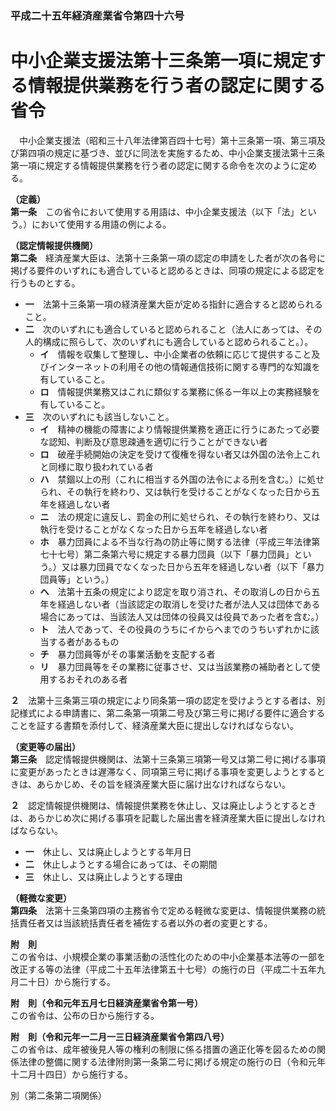 ### 平成二十五年経済産業省令第四十六号  
# 中小企業支援法第十三条第一項に規定する情報提供業務を行う者の認定に関する省令  
　中小企業支援法（昭和三十八年法律第百四十七号）第十三条第一項、第三項及び第四項の規定に基づき、並びに同法を実施するため、中小企業支援法第十三条第一項に規定する情報提供業務を行う者の認定に関する命令を次のように定める。  
  
**（定義）**  
**第一条**　この省令において使用する用語は、中小企業支援法（以下「法」という。）において使用する用語の例による。  
  
**（認定情報提供機関）**  
**第二条**　経済産業大臣は、法第十三条第一項の認定の申請をした者が次の各号に掲げる要件のいずれにも適合していると認めるときは、同項の規定による認定を行うものとする。  
* **一**　法第十三条第一項の経済産業大臣が定める指針に適合すると認められること。  
* **二**　次のいずれにも適合していると認められること（法人にあっては、その人的構成に照らして、次のいずれにも適合していると認められること。）。  
	* **イ**　情報を収集して整理し、中小企業者の依頼に応じて提供すること及びインターネットの利用その他の情報通信技術に関する専門的な知識を有していること。  
	* **ロ**　情報提供業務又はこれに類似する業務に係る一年以上の実務経験を有していること。  
* **三**　次のいずれにも該当しないこと。  
	* **イ**　精神の機能の障害により情報提供業務を適正に行うにあたって必要な認知、判断及び意思疎通を適切に行うことができない者  
	* **ロ**　破産手続開始の決定を受けて復権を得ない者又は外国の法令上これと同様に取り扱われている者  
	* **ハ**　禁錮以上の刑（これに相当する外国の法令による刑を含む。）に処せられ、その執行を終わり、又は執行を受けることがなくなった日から五年を経過しない者  
	* **ニ**　法の規定に違反し、罰金の刑に処せられ、その執行を終わり、又は執行を受けることがなくなった日から五年を経過しない者  
	* **ホ**　暴力団員による不当な行為の防止等に関する法律（平成三年法律第七十七号）第二条第六号に規定する暴力団員（以下「暴力団員」という。）又は暴力団員でなくなった日から五年を経過しない者（以下「暴力団員等」という。）  
	* **ヘ**　法第十五条の規定により認定を取り消され、その取消しの日から五年を経過しない者（当該認定の取消しを受けた者が法人又は団体である場合にあっては、当該法人又は団体の役員又は役員であった者を含む。）  
	* **ト**　法人であって、その役員のうちにイからヘまでのうちいずれかに該当する者があるもの  
	* **チ**　暴力団員等がその事業活動を支配する者  
	* **リ**　暴力団員等をその業務に従事させ、又は当該業務の補助者として使用するおそれのある者  
  
**２**　法第十三条第三項の規定により同条第一項の認定を受けようとする者は、別記様式による申請書に、第二条第一項第二号及び第三号に掲げる要件に適合することを証する書類を添付して、経済産業大臣に提出しなければならない。  
  
**（変更等の届出）**  
**第三条**　認定情報提供機関は、法第十三条第三項第一号又は第二号に掲げる事項に変更があったときは遅滞なく、同項第三号に掲げる事項を変更しようとするときは、あらかじめ、その旨を経済産業大臣に届け出なければならない。  
  
**２**　認定情報提供機関は、情報提供業務を休止し、又は廃止しようとするときは、あらかじめ次に掲げる事項を記載した届出書を経済産業大臣に提出しなければならない。  
* **一**　休止し、又は廃止しようとする年月日  
* **二**　休止しようとする場合にあっては、その期間  
* **三**　休止し、又は廃止しようとする理由  
  
**（軽微な変更）**  
**第四条**　法第十三条第四項の主務省令で定める軽微な変更は、情報提供業務の統括責任者又は当該統括責任者を補佐する者以外の者の変更とする。  
  
**附　則**  
この省令は、小規模企業の事業活動の活性化のための中小企業基本法等の一部を改正する等の法律（平成二十五年法律第五十七号）の施行の日（平成二十五年九月二十日）から施行する。  
  
**附　則（令和元年五月七日経済産業省令第一号）**  
この省令は、公布の日から施行する。  
  
**附　則（令和元年一二月一三日経済産業省令第四八号）**  
この省令は、成年被後見人等の権利の制限に係る措置の適正化等を図るための関係法律の整備に関する法律附則第一条第二号に掲げる規定の施行の日（令和元年十二月十四日）から施行する。  
  
別（第二条第二項関係）  

          
        